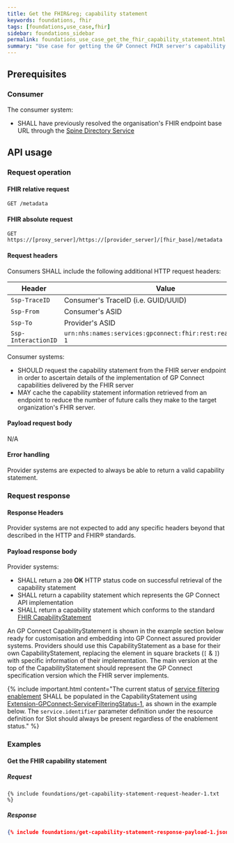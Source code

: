 ```yaml
---
title: Get the FHIR&reg; capability statement
keywords: foundations, fhir
tags: [foundations,use_case,fhir]
sidebar: foundations_sidebar
permalink: foundations_use_case_get_the_fhir_capability_statement.html
summary: "Use case for getting the GP Connect FHIR server's capability statement"
---
```


## Prerequisites ##

### Consumer ###

The consumer system:

- SHALL have previously resolved the organisation's FHIR endpoint base URL through the [Spine Directory Service](integration_spine_directory_service.html)

## API usage ##

### Request operation ###

#### FHIR relative request ####

```http
GET /metadata
```

#### FHIR absolute request ####

```http
GET https://[proxy_server]/https://[provider_server]/[fhir_base]/metadata
```

#### Request headers ####

Consumers SHALL include the following additional HTTP request headers:

| Header               | Value |
|----------------------|-------|
| `Ssp-TraceID`        | Consumer's TraceID (i.e. GUID/UUID) |
| `Ssp-From`           | Consumer's ASID |
| `Ssp-To`             | Provider's ASID |
| `Ssp-InteractionID`  | `urn:nhs:names:services:gpconnect:fhir:rest:read:metadata-1`|

Consumer systems:
- SHOULD request the capability statement from the FHIR server endpoint in order to ascertain details of the implementation of GP Connect capabilities delivered by the FHIR server
- MAY cache the capability statement information retrieved from an endpoint to reduce the number of future calls they make to the target organization's FHIR server.

#### Payload request body ####

N/A

#### Error handling ####

Provider systems are expected to always be able to return a valid capability statement.

### Request response ###

#### Response Headers ####

Provider systems are not expected to add any specific headers beyond that described in the HTTP and FHIR&reg; standards.

#### Payload response body ####

Provider systems:

- SHALL return a `200` **OK** HTTP status code on successful retrieval of the capability statement
- SHALL return a capability statement which represents the GP Connect API implementation
- SHALL return a capability statement which conforms to the standard [FHIR CapabilityStatement](http://hl7.org/fhir/STU3/capabilitystatement.html)

An GP Connect CapabilityStatement is shown in the example section below ready for customisation and embedding into GP Connect assured provider systems. Providers should use this CapabilityStatement as a base for their own CapabilityStatement, replacing the element in square brackets (`[` & `]`) with specific information of their implementation. The main version at the top of the CapabilityStatement should represent the GP Connect specification version which the FHIR server implements.

{% include important.html content="The current status of [service filtering enablement](appointments_service_configuration.html) SHALL be populated in the CapabilityStatement using [Extension-GPConnect-ServiceFilteringStatus-1](https://fhir.nhs.uk/STU3/Extension/Extension-GPConnect-ServiceFilteringStatus-1), as shown in the example below. The `service.identifier` parameter definition under the resource definition for Slot should always be present regardless of the enablement status." %}


### Examples ###

#### Get the FHIR capability statement ####

##### Request #####

```http
{% include foundations/get-capability-statement-request-header-1.txt %}
```

##### Response #####

```json
{% include foundations/get-capability-statement-response-payload-1.json %}
```

